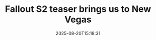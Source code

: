 ﻿---
title: "Fallout S2 teaser brings us to New Vegas"
date: "2025-08-20T15:18:31"
category: "Markets"
summary: ""
slug: "fallout s2 teaser brings us to new vegas"
source_urls:
  - "https://arstechnica.com/culture/2025/08/fallout-s2-teaser-brings-us-to-new-vegas/"
seo:
  title: "Fallout S2 teaser brings us to New Vegas | Hash n Hedge"
  description: ""
  keywords: ["news", "markets", "brief"]
---

